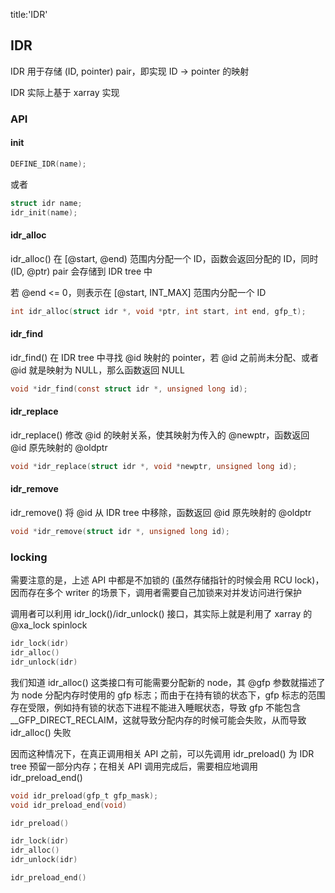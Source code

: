 title:'IDR'
## IDR

IDR 用于存储 (ID, pointer) pair，即实现 ID -> pointer 的映射

IDR 实际上基于 xarray 实现


### API

#### init

```c
DEFINE_IDR(name);
```

或者

```c
struct idr name;
idr_init(name);
```


#### idr_alloc

idr_alloc() 在 [@start, @end) 范围内分配一个 ID，函数会返回分配的 ID，同时 (ID, @ptr) pair 会存储到 IDR tree 中

若 @end <= 0，则表示在 [@start, INT_MAX] 范围内分配一个 ID

```c
int idr_alloc(struct idr *, void *ptr, int start, int end, gfp_t);
```


#### idr_find

idr_find() 在 IDR tree 中寻找 @id 映射的 pointer，若 @id 之前尚未分配、或者 @id 就是映射为 NULL，那么函数返回 NULL

```c
void *idr_find(const struct idr *, unsigned long id);
```


#### idr_replace

idr_replace() 修改 @id 的映射关系，使其映射为传入的 @newptr，函数返回 @id 原先映射的 @oldptr

```c
void *idr_replace(struct idr *, void *newptr, unsigned long id);
```


#### idr_remove

idr_remove() 将 @id 从 IDR tree 中移除，函数返回 @id 原先映射的 @oldptr

```c
void *idr_remove(struct idr *, unsigned long id);
```


### locking

需要注意的是，上述 API 中都是不加锁的 (虽然存储指针的时候会用 RCU lock)，因而存在多个 writer 的场景下，调用者需要自己加锁来对并发访问进行保护

调用者可以利用 idr_lock()/idr_unlock() 接口，其实际上就是利用了 xarray 的 @xa_lock spinlock

```c
idr_lock(idr)
idr_alloc()
idr_unlock(idr)
```

我们知道 idr_alloc() 这类接口有可能需要分配新的 node，其 @gfp 参数就描述了为 node 分配内存时使用的 gfp 标志；而由于在持有锁的状态下，gfp 标志的范围存在受限，例如持有锁的状态下进程不能进入睡眠状态，导致 gfp 不能包含 __GFP_DIRECT_RECLAIM，这就导致分配内存的时候可能会失败，从而导致 idr_alloc() 失败

因而这种情况下，在真正调用相关 API 之前，可以先调用 idr_preload() 为 IDR tree 预留一部分内存；在相关 API 调用完成后，需要相应地调用 idr_preload_end()

```c
void idr_preload(gfp_t gfp_mask);
void idr_preload_end(void)
```


```c
idr_preload()

idr_lock(idr)
idr_alloc()
idr_unlock(idr)

idr_preload_end()
```
